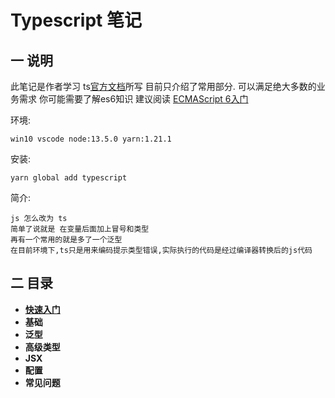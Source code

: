 # Typescript 笔记

## 一 说明
此笔记是作者学习 ts[官方文档](http://www.typescriptlang.org/docs/home.html)所写
目前只介绍了常用部分. 可以满足绝大多数的业务需求
你可能需要了解es6知识 建议阅读 [ECMAScript 6入门](http://es6.ruanyifeng.com/)

环境:
    
    win10 vscode node:13.5.0 yarn:1.21.1

安装:

    yarn global add typescript

简介:
    
    js 怎么改为 ts
    简单了说就是 在变量后面加上冒号和类型
    再有一个常用的就是多了一个泛型
    在目前环境下,ts只是用来编码提示类型错误,实际执行的代码是经过编译器转换后的js代码

## 二 目录

+ **[快速入门](https://github.com/overnote/typescript/tree/master/01快速入门)**
+ **基础**
+ **泛型**
+ **高级类型**
+ **JSX**
+ **配置**
+ **常见问题**

